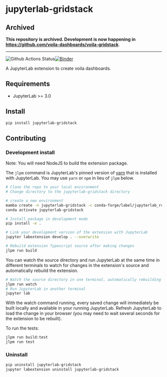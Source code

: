 # jupyterlab-gridstack

## Archived

**This repository is archived. Development is now happening in https://github.com/voila-dashboards/voila-gridstack**.

---

![Github Actions Status](https://github.com/hbcarlos/voila-editor/workflows/Build/badge.svg)[![Binder](https://mybinder.org/badge_logo.svg)](https://mybinder.org/v2/gh/hbcarlos/voila-editor/master?urlpath=lab)

A JupyterLab extension to create voila dashboards.

## Requirements

- JupyterLab >= 3.0

## Install

```bash
pip install jupyterlab-gridstack
```

## Contributing

### Development install

Note: You will need NodeJS to build the extension package.

The `jlpm` command is JupyterLab's pinned version of
[yarn](https://yarnpkg.com/) that is installed with JupyterLab. You may use
`yarn` or `npm` in lieu of `jlpm` below.

```bash
# Clone the repo to your local environment
# Change directory to the jupyterlab-gridstack directory

# create a new environment
mamba create -n jupyterlab-gridstack -c conda-forge/label/jupyterlab_rc -c conda-forge/label/jupyterlab_server_rc -c conda-forge/label/jupyterlab_widgets_rc -c conda-forge jupyterlab=3 ipywidgets jupyterlab_widgets nodejs python -y
conda activate jupyterlab-gridstack

# Install package in development mode
pip install -e .

# Link your development version of the extension with JupyterLab
jupyter labextension develop . --overwrite

# Rebuild extension Typescript source after making changes
jlpm run build
```

You can watch the source directory and run JupyterLab at the same time in different terminals to watch for changes in the extension's source and automatically rebuild the extension.

```bash
# Watch the source directory in one terminal, automatically rebuilding when needed
jlpm run watch
# Run JupyterLab in another terminal
jupyter lab
```

With the watch command running, every saved change will immediately be built locally and available in your running JupyterLab. Refresh JupyterLab to load the change in your browser (you may need to wait several seconds for the extension to be rebuilt).

To run the tests:

```bash
jlpm run build:test
jlpm run test
```

### Uninstall

```bash
pip uninstall jupyterlab-gridstack
jupyter labextension uninstall jupyterlab-gridstack
```
